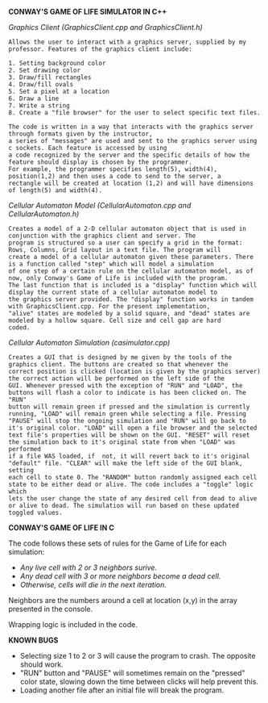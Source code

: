 **CONWAY'S GAME OF LIFE SIMULATOR IN C++**

_Graphics Client (GraphicsClient.cpp and GraphicsClient.h)_

    Allows the user to interact with a graphics server, supplied by my professor. Features of the graphics client include: 

    1. Setting background color
    2. Set drawing color
    3. Draw/fill rectangles 
    4. Draw/fill ovals
    5. Set a pixel at a location
    6. Draw a line
    7. Write a string 
    8. Create a "file browser" for the user to select specific text files.
    
    The code is written in a way that interacts with the graphics server through formats given by the instructor, 
    a series of "messages" are used and sent to the graphics server using c sockets. Each feature is accessed by using 
    a code recognized by the server and the specific details of how the feature should display is chosen by the programmer.
    For example, the programmer specifies length(5), width(4), position(1,2) and then uses a code to send to the server, a 
    rectangle will be created at location (1,2) and will have dimensions of length(5) and width(4).

_Cellular Automaton Model (CellularAutomaton.cpp and CellularAutomaton.h)_

    Creates a model of a 2-D cellular automaton object that is used in conjunction with the graphics client and server. The 
    program is structured so a user can specify a grid in the format: Rows, Columns, Grid layout in a text file. The program will
    create a model of a cellular automaton given these parameters. There is a function called "step" which will model a simulation 
    of one step of a certain rule on the cellular automaton model, as of now, only Conway's Game of Life is included with the program.
    The last function that is included is a "display" function which will display the current state of a cellular automaton model to
    the graphics server provided. The "display" function works in tandem with GraphicsClient.cpp. For the present implementation, 
    "alive" states are modeled by a solid square, and "dead" states are modeled by a hollow square. Cell size and cell gap are hard 
    coded. 
_Cellular Automaton Simulation (casimulator.cpp)_

    Creates a GUI that is designed by me given by the tools of the graphics client. The buttons are created so that whenever the 
    correct position is clicked (location is given by the graphics server) the correct action will be performed on the left side of the
    GUI. Whenever pressed with the exception of "RUN" and "LOAD", the buttons will flash a color to indicate is has been clicked on. The "RUN" 
    button will remain green if pressed and the simulation is currently running, "LOAD" will remain green while selecting a file. Pressing 
    "PAUSE" will stop the ongoing simulation and "RUN" will go back to it's original color. "LOAD" will open a file browser and the selected 
    text file's properties will be shown on the GUI. "RESET" will reset the simulation back to it's original state from when "LOAD" was performed 
    if a file WAS loaded, if  not, it will revert back to it's original "default" file. "CLEAR" will make the left side of the GUI blank, setting 
    each cell to state 0. The "RANDOM" button randomly assigned each cell state to be either dead or alive. The code includes a "toggle" logic which 
    lets the user change the state of any desired cell from dead to alive or alive to dead. The simulation will run based on these updated toggled values.



**CONWAY'S GAME OF LIFE IN C**

The code follows these sets of rules for the Game of Life for each simulation: 
- _Any live cell with 2 or 3 neighbors surive._
- _Any dead cell with 3 or more neighbors become a dead cell._
- _Otherwise, cells will die in the next iteration._

Neighbors are the numbers around a cell at location (x,y) in the array presented in the console. 

Wrapping logic is included in the code.

**KNOWN BUGS**
- Selecting size 1 to 2 or 3 will cause the program to crash. The opposite should work.
- "RUN" button and "PAUSE" will sometimes remain on the "pressed" color state, slowing down the time between clicks will help prevent this.
- Loading another file after an initial file will break the program.




